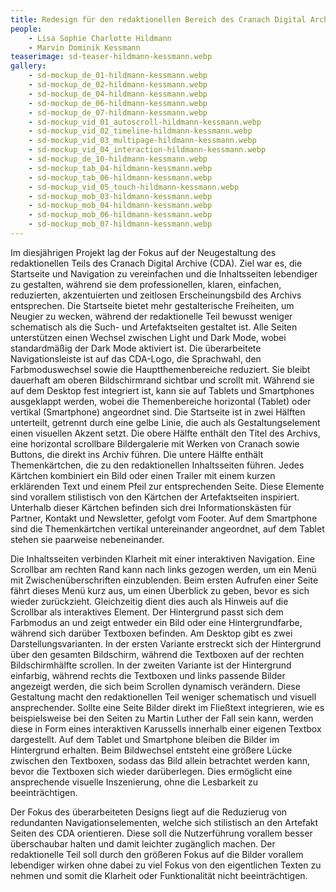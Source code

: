 ```yaml
---
title: Redesign für den redaktionellen Bereich des Cranach Digital Archive
people:
    - Lisa Sophie Charlotte Hildmann
    - Marvin Dominik Kessmann
teaserimage: sd-teaser-hildmann-kessmann.webp
gallery:
    - sd-mockup_de_01-hildmann-kessmann.webp
    - sd-mockup_de_02-hildmann-kessmann.webp
    - sd-mockup_de_04-hildmann-kessmann.webp
    - sd-mockup_de_06-hildmann-kessmann.webp
    - sd-mockup_de_07-hildmann-kessmann.webp
    - sd-mockup_vid_01_autoscroll-hildmann-kessmann.webp
    - sd-mockup_vid_02_timeline-hildmann-kessmann.webp
    - sd-mockup_vid_03_multipage-hildmann-kessmann.webp
    - sd-mockup_vid_04_interaction-hildmann-kessmann.webp
    - sd-mockup_de_10-hildmann-kessmann.webp
    - sd-mockup_tab_04-hildmann-kessmann.webp
    - sd-mockup_tab_06-hildmann-kessmann.webp
    - sd-mockup_vid_05_touch-hildmann-kessmann.webp
    - sd-mockup_mob_03-hildmann-kessmann.webp
    - sd-mockup_mob_04-hildmann-kessmann.webp
    - sd-mockup_mob_06-hildmann-kessmann.webp
    - sd-mockup_mob_07-hildmann-kessmann.webp
---
```


Im diesjährigen Projekt lag der Fokus auf der Neugestaltung des redaktionellen Teils des Cranach Digital Archive (CDA). Ziel war es, die Startseite und Navigation zu vereinfachen und die Inhaltsseiten lebendiger zu gestalten, während sie dem professionellen, klaren, einfachen, reduzierten, akzentuierten und zeitlosen Erscheinungsbild des Archivs entsprechen. Die Startseite bietet mehr gestalterische Freiheiten, um Neugier zu wecken, während der redaktionelle Teil bewusst weniger schematisch als die Such- und Artefaktseiten gestaltet ist. 
Alle Seiten unterstützen einen Wechsel zwischen Light und Dark Mode, wobei standardmäßig der Dark Mode aktiviert ist. Die überarbeitete Navigationsleiste ist auf das CDA-Logo, die Sprachwahl, den Farbmoduswechsel sowie die Hauptthemenbereiche reduziert. Sie bleibt dauerhaft am oberen Bildschirmrand sichtbar und scrollt mit. Während sie auf dem Desktop fest integriert ist, kann sie auf Tablets und Smartphones ausgeklappt werden, wobei die Themenbereiche horizontal (Tablet) oder vertikal (Smartphone) angeordnet sind. 
Die Startseite ist in zwei Hälften unterteilt, getrennt durch eine gelbe Linie, die auch als Gestaltungselement einen visuellen Akzent setzt. Die obere Hälfte enthält den Titel des Archivs, eine horizontal scrollbare Bildergalerie mit Werken von Cranach sowie Buttons, die direkt ins Archiv führen. Die untere Hälfte enthält Themenkärtchen, die zu den redaktionellen Inhaltsseiten führen. Jedes Kärtchen kombiniert ein Bild oder einen Trailer mit einem kurzen erklärenden Text und einem Pfeil zur entsprechenden Seite. Diese Elemente sind vorallem stilistisch von den Kärtchen der Artefaktseiten inspiriert. 
Unterhalb dieser Kärtchen befinden sich drei Informationskästen für Partner, Kontakt und Newsletter, gefolgt vom Footer. Auf dem Smartphone sind die Themenkärtchen vertikal untereinander angeordnet, auf dem Tablet stehen sie paarweise nebeneinander.

Die Inhaltsseiten verbinden Klarheit mit einer interaktiven Navigation. Eine Scrollbar am rechten Rand kann nach links gezogen werden, um ein Menü mit Zwischenüberschriften einzublenden. Beim ersten Aufrufen einer Seite fährt dieses Menü kurz aus, um einen Überblick zu geben, bevor es sich wieder zurückzieht. Gleichzeitig dient dies auch als Hinweis auf die Scrollbar als interaktives Element. Der Hintergrund passt sich dem Farbmodus an und zeigt entweder ein Bild oder eine Hintergrundfarbe, während sich darüber Textboxen befinden.
Am Desktop gibt es zwei Darstellungsvarianten. In der ersten Variante erstreckt sich der Hintergrund über den gesamten Bildschirm, während die Textboxen auf der rechten Bildschirmhälfte scrollen. In der zweiten Variante ist der Hintergrund einfarbig, während rechts die Textboxen und links passende Bilder angezeigt werden, die sich beim Scrollen dynamisch verändern. Diese Gestaltung macht den redaktionellen Teil weniger schematisch und visuell ansprechender. Sollte eine Seite Bilder direkt im Fließtext integrieren, wie es beispielsweise bei den Seiten zu Martin Luther der Fall sein kann, werden diese in Form eines interaktiven Karussells innerhalb einer eigenen Textbox dargestellt. 
Auf dem Tablet und Smartphone bleiben die Bilder im Hintergrund erhalten. Beim Bildwechsel entsteht eine größere Lücke zwischen den Textboxen, sodass das Bild allein betrachtet werden kann, bevor die Textboxen sich wieder darüberlegen. Dies ermöglicht eine ansprechende visuelle Inszenierung, ohne die Lesbarkeit zu beeinträchtigen.

Der Fokus des überarbeiteten Designs liegt auf die Reduzierug von redundanten Navigationselementen, welche sich stilistisch an den Artefakt Seiten des CDA orientieren. Diese soll die Nutzerführung vorallem besser überschaubar halten und damit leichter zugänglich machen. 
Der redaktionelle Teil soll durch den größeren Fokus auf die Bilder vorallem lebendiger wirken ohne dabei zu viel Fokus von den eigentlichen Texten zu nehmen und somit die Klarheit oder Funktionalität nicht beeinträchtigen.
